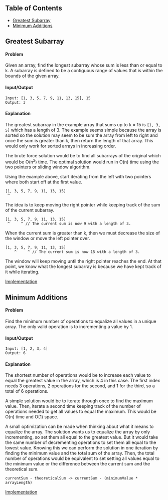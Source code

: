 ## Table of Contents
- [Greatest Subarray](#greatest-subarry)
- [Minimum Additions](#minimum-additions)

## Greatest Subarray
#### Problem
 Given an array, find the longest subarray whose sum is less than or equal to k. A subarray is defined to be a contiguous range of values that is within the bounds of the given array.

#### Input/Output
```
Input: [1, 3, 5, 7, 9, 11, 13, 15], 15
Output: 3
```

#### Explanation
The greatest subarray in the example array that sums up to k = 15 is `[1, 3, 5]` which has a length of 3. The example seems simple because the array is sorted so the solution may seem to be sum the array from left to right and once the sum is greater than k, then return the length of that array. This would only work for sorted arrays in increasing order.

The brute force solution would be to find all subarrays of the original which would be O(n<sup>2</sup>) time.
The optimal solution would run in O(n) time using the two pointers or sliding window algorithm.

Using the example above, start iterating from the left with two pointers where both start off at the first value.
```
[1, 3, 5, 7, 9, 11, 13, 15]
 ^
```
The idea is to keep moving the right pointer while keeping track of the sum of the current subarray.
```
[1, 3, 5, 7, 9, 11, 13, 15]
 ^     ^ // The current sum is now 9 with a length of 3.
```
When the current sum is greater than k, then we must decrease the size of the window or move the left pointer over.
```
[1, 3, 5, 7, 9, 11, 13, 15]
    ^     ^ // The current sum is now 15 with a length of 3.
```
The window will keep moving until the right pointer reaches the end. At that point, we know what the longest subarray is because we have kept track of it while iterating.

[Implementation](https://github.com/vinnyoodles/algorithms/blob/master/src/array/greatestSubarray.js)

## Minimum Additions
#### Problem
Find the minimum number of operations to equalize all values in a unique array. The only valid operation is to incrementing a value by 1.

#### Input/Output
```
Input: [1, 2, 3, 4]
Output: 6
```

#### Explanation

The shortest number of operations would be to increase each value to equal the greatest value in the array, which is 4 in this case. The first index needs 3 operations, 2 operations for the second, and 1 for the third, so a total of 6 operations.

A simple solution would be to iterate through once to find the maximum value. Then, iterate a second time keeping track of the number of operations needed to get all values to equal the maximum. This would be O(n) time and O(1) space.

A small optimization can be made when thinking about what it means to equalize the array. The solution wants us to equalize the array by only incrementing, so set them all equal to the greatest value. But it would take the same number of decrementing operations to set them all equal to the lowest value. Knowing this we can perform the solution in one iteration by finding the minimum value and the total sum of the array. Then, the total number of operations would be equivalent to set setting all values equal to the minimum value or the difference between the current sum and the theoretical sum.
```
currentSum - theoreticalSum -> currentSum - (minimumValue * arrayLength)
```

[Implementation](https://github.com/vinnyoodles/algorithms/blob/master/src/array/minAdditions.js)
